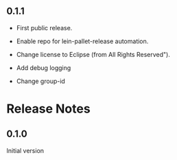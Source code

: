 ## 0.1.1

- First public release.

- Enable repo for lein-pallet-release automation.

- Change license to Eclipse (from All Rights Reserved").

- Add debug logging

- Change group-id

# Release Notes

## 0.1.0

Initial version
